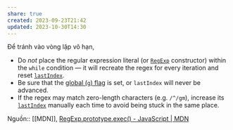 ```yaml
---
share: true
created: 2023-09-23T21:42
updated: 2023-10-30T14:30
---
```

Để tránh vào vòng lặp vô hạn, 
- Do _not_ place the regular expression literal (or [`RegExp`](https://developer.mozilla.org/en-US/docs/Web/JavaScript/Reference/Global_Objects/RegExp) constructor) within the `while` condition — it will recreate the regex for every iteration and reset [`lastIndex`](https://developer.mozilla.org/en-US/docs/Web/JavaScript/Reference/Global_Objects/RegExp/lastIndex).
- Be sure that the [global (`g`) flag](https://developer.mozilla.org/en-US/docs/Web/JavaScript/Guide/Regular_expressions#advanced_searching_with_flags) is set, or `lastIndex` will never be advanced.
- If the regex may match zero-length characters (e.g. `/^/gm`), increase its [`lastIndex`](https://developer.mozilla.org/en-US/docs/Web/JavaScript/Reference/Global_Objects/RegExp/lastIndex) manually each time to avoid being stuck in the same place.

Nguồn:: [[MDN]], [RegExp.prototype.exec() - JavaScript | MDN](https://developer.mozilla.org/en-US/docs/Web/JavaScript/Reference/Global_Objects/RegExp/exec#examples "RegExp.prototype.exec() - JavaScript | MDN")
